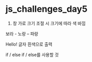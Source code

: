 # js_challenges_day5

1. 창 가로 크기 조절 시 크기에 따라 색 바낌

보라 - 노랑 – 파랑 

Hello! 글자 흰색으로 출력

if / else if / else를 사용할 것

